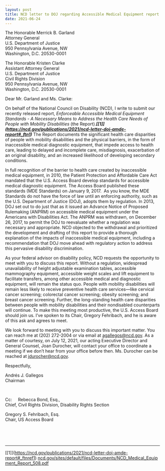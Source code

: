```yaml
---
layout: post
title: NCD letter to DOJ regarding Accessible Medical Equipment report
date: 2021-06-24
---
```

The Honorable Merrick B. Garland \
Attorney General\
U.S. Department of Justice\
950 Pennsylvania Avenue, NW\
Washington, D.C. 20530-0001

The Honorable Kristen Clarke \
Assistant Attorney General\
U.S. Department of Justice\
Civil Rights Division\
950 Pennsylvania Avenue, NW\
Washington, D.C. 20530-0001

Dear Mr. Garland and Ms. Clarke:

On behalf of the National Council on Disability (NCD), I write to submit our recently released report, *Enforceable Accessible Medical Equipment Standards - A Necessary Means to Address the Health Care Needs of People with Mobility Disabilities* (the Report).***[\[1]](https://ncd.gov/publications/2021/ncd-letter-doj-amde-report#_ftn1)*** The Report documents the significant health care disparities of people with mobility disabilities and the physical barriers, in the form of inaccessible medical diagnostic equipment, that impede access to health care, leading to delayed and incomplete care, misdiagnosis, exacerbation of an original disability, and an increased likelihood of developing secondary conditions.

In full recognition of the barrier to health care created by inaccessible medical equipment, in 2010, the Patient Protection and Affordable Care Act mandated that the U.S. Access Board develop standards for accessible medical diagnostic equipment. The Access Board published these standards (MDE Standards) on January 9, 2017.  As you know, the MDE Standards do not have the force of law until an enforcing authority, such as the U.S. Department of Justice (DOJ), adopts them by regulation. In 2013, DOJ set out to do just that as it issued an Advance Notice of Proposed Rulemaking (ANPRM) on accessible medical equipment under the Americans with Disabilities Act. The ANPRM was withdrawn, on December 26, 2017, to permit the DOJ to reevaluate whether a regulation was necessary and appropriate. NCD objected to the withdrawal and prioritized the development and drafting of this report to provide a thorough explanation of the impacts of inaccessible medical equipment, including a recommendation that DOJ move ahead with regulatory action to address this pervasive disability discrimination.

As your federal advisor on disability policy, NCD requests the opportunity to meet with you to discuss this report. Without a regulation, widespread unavailability of height adjustable examination tables, accessible mammography equipment, accessible weight scales and lift equipment to facilitate transfers, among other accessible medical and diagnostic equipment, will remain the status quo. People with mobility disabilities will remain less likely to receive preventive health care services—like cervical cancer screening; colorectal cancer screening; obesity screening; and breast cancer screening. Further, the long-standing health care disparities between people with mobility disabilities and their nondisabled counterparts will continue. To make this meeting most productive, the U.S. Access Board should join us. I’ve spoken to its Chair, Gregory Fehribach, and he is aware of this ask and agrees to meet.

We look forward to meeting with you to discuss this important matter. You can reach me at (202) 272-2004 or via email at [agallegos@ncd.gov](mailto:agallegos@ncd.gov). As a matter of courtesy, on July 12, 2021, our acting Executive Director and General Counsel, Joan Durocher, will contact your office to coordinate a meeting if we don’t hear from your office before then. Ms. Durocher can be reached at [jdurocher@ncd.gov](mailto:jdurocher@ncd.gov).

Respectfully,

Andrés J. Gallegos\
Chairman

 

Cc:     Rebecca Bond, Esq.,\
Chief, Civil Rights Division, Disability Rights Section

Gregory S. Fehribach, Esq.\
Chair, US Access Board

 

 

- - -

[\[1]](https://ncd.gov/publications/2021/ncd-letter-doj-amde-report#_ftnref1) [ncd.gov/sites/default/files/Documents/NCD_Medical_Equipment_Report_508.pdf](https://ncd.gov/sites/default/files/Documents/NCD_Medical_Equipment_Report_508.pdf)

